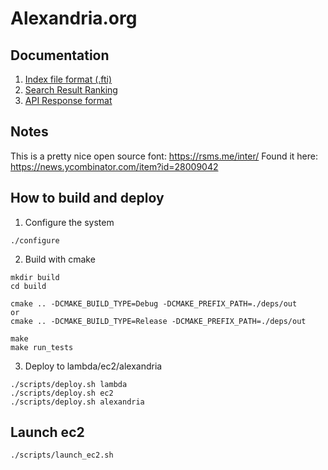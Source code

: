# Alexandria.org

## Documentation
1. [Index file format (.fti)](/documentation/index_file_format.md)
2. [Search Result Ranking](/documentation/search_result_ranking.md)
3. [API Response format](/documentation/api_response_format.md)

## Notes

This is a pretty nice open source font: https://rsms.me/inter/
Found it here: https://news.ycombinator.com/item?id=28009042

## How to build and deploy
1. Configure the system
```
./configure
```

2. Build with cmake
```
mkdir build
cd build

cmake .. -DCMAKE_BUILD_TYPE=Debug -DCMAKE_PREFIX_PATH=./deps/out
or
cmake .. -DCMAKE_BUILD_TYPE=Release -DCMAKE_PREFIX_PATH=./deps/out

make
make run_tests
```

3. Deploy to lambda/ec2/alexandria
```
./scripts/deploy.sh lambda
./scripts/deploy.sh ec2
./scripts/deploy.sh alexandria
```

## Launch ec2
```
./scripts/launch_ec2.sh
```
